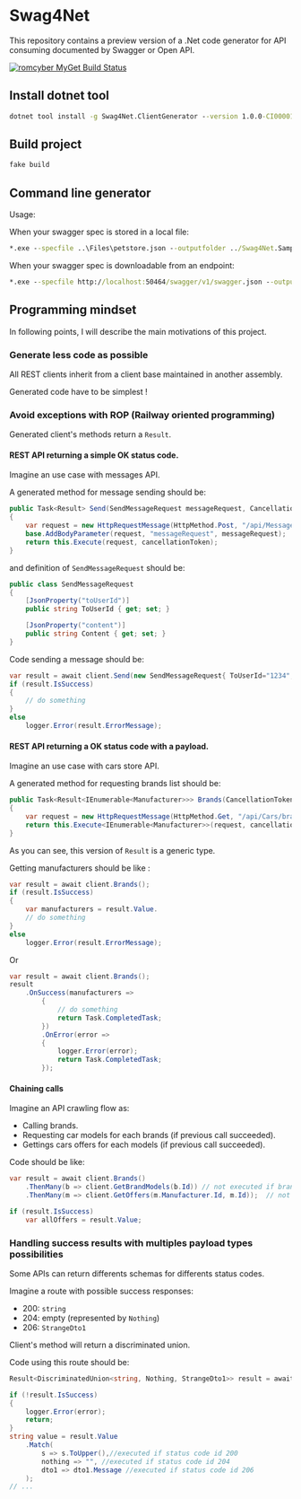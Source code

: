 # Swag4Net

This repository contains a preview version of a .Net code generator for API consuming documented by Swagger or Open API.

[![romcyber MyGet Build Status](https://www.myget.org/BuildSource/Badge/romcyber?identifier=76cb3760-f717-48ad-8d1e-1c24107ff69b)](https://www.myget.org/feed/romcyber/package/nuget/Swag4Net.ClientGenerator)

## Install dotnet tool

```cmd
dotnet tool install -g Swag4Net.ClientGenerator --version 1.0.0-CI00001 --add-source https://www.myget.org/F/romcyber/api/v3/index.json
```

## Build project

```cmd
fake build
```

## Command line generator

Usage:

When your swagger spec is stored in a local file:

```cmd
*.exe --specfile ..\Files\petstore.json --outputfolder ../Swag4Net.Sample/Generated --namespace  Swag4Net.Sample.Generated --clientname PetstoreClient
``` 

When your swagger spec is downloadable from an endpoint:

```cmd
*.exe --specfile http://localhost:50464/swagger/v1/swagger.json --outputfolder ../Swag4Net.Sample/Generated --namespace  Swag4Net.Sample.Generated --clientname PetstoreClient
``` 

## Programming mindset

In following points, I will describe the main motivations of this project.

### Generate less code as possible

All REST clients inherit from a client base maintained in another assembly.

Generated code have to be simplest !

### Avoid exceptions with ROP (Railway oriented programming)

Generated client's methods return a `Result`.

#### REST API returning a simple OK status code.

Imagine an use case with messages API.

A generated method for message sending should be:

```C#
public Task<Result> Send(SendMessageRequest messageRequest, CancellationToken cancellationToken = default(CancellationToken))
{
    var request = new HttpRequestMessage(HttpMethod.Post, "/api/Messages/Send");
    base.AddBodyParameter(request, "messageRequest", messageRequest);
    return this.Execute(request, cancellationToken);
}
```
and definition of `SendMessageRequest` should be:

```C#
public class SendMessageRequest
{
    [JsonProperty("toUserId")]
    public string ToUserId { get; set; }

    [JsonProperty("content")]
    public string Content { get; set; }
}
```

Code sending a message should be:

```C#
var result = await client.Send(new SendMessageRequest{ ToUserId="1234", Content="Hello" });
if (result.IsSuccess)
{
    // do something
}
else
    logger.Error(result.ErrorMessage);
```

#### REST API returning a OK status code with a payload.

Imagine an use case with cars store API.

A generated method for requesting brands list should be:

```C#
public Task<Result<IEnumerable<Manufacturer>>> Brands(CancellationToken cancellationToken = default(CancellationToken))
{
    var request = new HttpRequestMessage(HttpMethod.Get, "/api/Cars/brands");
    return this.Execute<IEnumerable<Manufacturer>>(request, cancellationToken);
}
```

As you can see, this version of `Result` is a generic type.

Getting manufacturers should be like :

```C#
var result = await client.Brands();
if (result.IsSuccess)
{
    var manufacturers = result.Value.
    // do something
}
else
    logger.Error(result.ErrorMessage);
```

Or

```C#
var result = await client.Brands();
result
    .OnSuccess(manufacturers =>
        {
            // do something
            return Task.CompletedTask;
        })
        .OnError(error =>
        {
            logger.Error(error);
            return Task.CompletedTask;
        });
```

#### Chaining calls

Imagine an API crawling flow as:
- Calling brands.
- Requesting car models for each brands (if previous call succeeded).
- Gettings cars offers for each models (if previous call succeeded).

Code should be like:

```C#
var result = await client.Brands()
    .ThenMany(b => client.GetBrandModels(b.Id)) // not executed if brands failed
    .ThenMany(m => client.GetOffers(m.Manufacturer.Id, m.Id));  // not executed if models failed.

if (result.IsSuccess)
    var allOffers = result.Value;

```

### Handling success results with multiples payload types possibilities

Some APIs can return differents schemas for differents status codes.

Imagine a route with possible success responses:
- 200: `string`
- 204: empty (represented by `Nothing`)
- 206: `StrangeDto1`

Client's method will return a discriminated union.

Code using this route should be:

```C#
Result<DiscriminatedUnion<string, Nothing, StrangeDto1>> result = await client.Get(15);

if (!result.IsSuccess)
{
    logger.Error(error);
    return;
}
string value = result.Value
    .Match(
        s => s.ToUpper(),//executed if status code id 200
        nothing => "", //executed if status code id 204
        dto1 => dto1.Message //executed if status code id 206
    );
// ...
```


